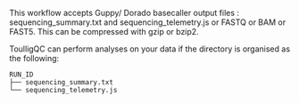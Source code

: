 This workflow accepts Guppy/ Dorado basecaller output files : sequencing_summary.txt and sequencing_telemetry.js or FASTQ or BAM or FAST5.
This can be compressed with gzip or bzip2. 

ToulligQC can perform analyses on your data if the directory is organised as the following:

```
RUN_ID
├── sequencing_summary.txt
└── sequencing_telemetry.js
```